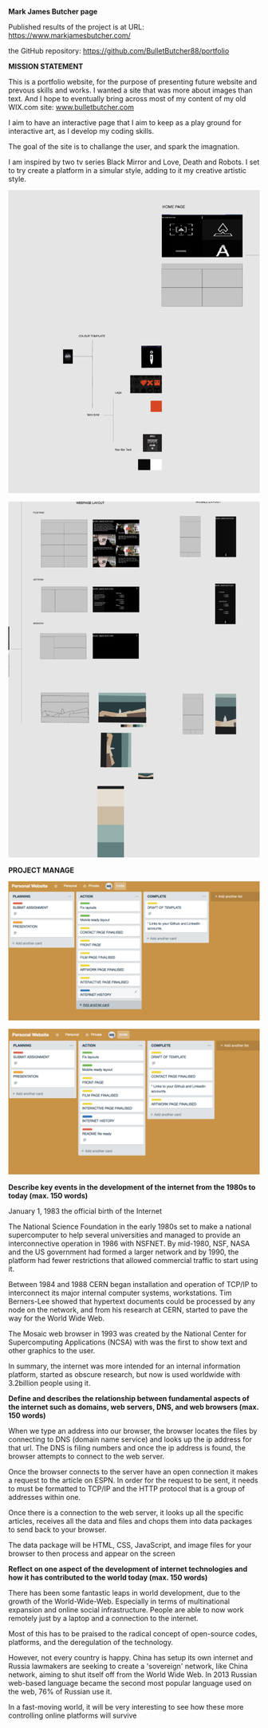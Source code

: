 **Mark James Butcher page**


Published results of the project is at URL: https://www.markjamesbutcher.com/

the GitHub repository: https://github.com/BulletButcher88/portfolio

**MISSION STATEMENT**

This is a portfolio website, for the purpose of presenting future website and prevous skills and works. I wanted a site that was more about images than text. And I hope to eventually bring across most of my content of my old WIX.com site: www.bulletbutcher.com

I aim to have an interactive page that I aim to keep as a play ground for interactive art, as I develop my coding skills.

The goal of the site is to challange the user, and spark the imagnation.

I am inspired by two tv series Black Mirror and Love, Death and Robots. I set to try create a platform in a simular style, adding to it my creative artistic style.

![Image description](https://github.com/BulletButcher88/portfolio/blob/master/images/screenshots/Screen%20Shot%202019-03-24%20at%2010.12.00%20PM.png)

![Image description](https://github.com/BulletButcher88/portfolio/blob/master/images/screenshots/Screen%20Shot%202019-03-24%20at%2010.12.11%20PM.png)




**PROJECT MANAGE**

![Image description](https://github.com/BulletButcher88/portfolio/blob/master/images/screenshots/Screen%20Shot%202019-03-23%20at%207.24.12%20PM.png)

![Image description](https://github.com/BulletButcher88/portfolio/blob/master/images/screenshots/Screen%20Shot%202019-03-24%20at%207.39.14%20PM.png)


**Describe key events in the development of the internet from the 1980s to today (max. 150 words)**



January 1, 1983 the official birth of the Internet

The National Science Foundation in the early 1980s set to make a national supercomputer to help several universities and managed to provide an interconnective operation in 1986 with NSFNET. By mid-1980, NSF, NASA and the US government had formed a larger network and by 1990, the platform had fewer restrictions that allowed commercial traffic to start using it.

Between 1984 and 1988 CERN began installation and operation of TCP/IP to interconnect its major internal computer systems, workstations. Tim Berners-Lee showed that hypertext documents could be processed by any node on the network, and from his research at CERN, started to pave the way for the World Wide Web. 

The Mosaic web browser in 1993 was created by the National Center for Supercomputing Applications (NCSA) with was the first to show text and other graphics to the user. 

In summary, the internet was more intended for an internal information platform, started as obscure research, but now is used worldwide with 3.2billion people using it.


**Define and describes the relationship between fundamental aspects of the internet such as domains, web servers, DNS, and web browsers (max. 150 words)**

When we type an address into our browser, the browser locates the files by connecting to DNS (domain name service) and looks up the ip address for that url. The DNS is filing numbers and once the ip address is found, the browser attempts to connect to the web server.

Once the browser connects to the server have an open connection it makes a request to the article on ESPN. In order for the request to be sent, it needs to must be formatted to TCP/IP and the HTTP protocol that is a group of addresses within one. 

Once there is a connection to the web server, it looks up all the specific articles, receives all the data and files and chops them into data packages to send back to your browser. 


The data package will be HTML, CSS, JavaScript, and image files for your browser to then process and appear on the screen


**Reflect on one aspect of the development of internet technologies and how it has contributed to the world today (max. 150 words)**

There has been some fantastic leaps in world development, due to the growth of the World-Wide-Web. Especially in terms of multinational expansion and online social infrastructure. People are able to now work remotely just by a laptop and a connection to the internet.

Most of this has to be praised to the radical concept of open-source codes, platforms, and the deregulation of the technology. 

However, not every country is happy. China has setup its own internet and Russia lawmakers are seeking to create a 'sovereign' network, like China network, aiming to shut itself off from the World Wide Web. In 2013 Russian web-based language became the second most popular language used on the web, 76% of Russian use it.

In a fast-moving world, it will be very interesting to see how these more controlling online platforms will survive